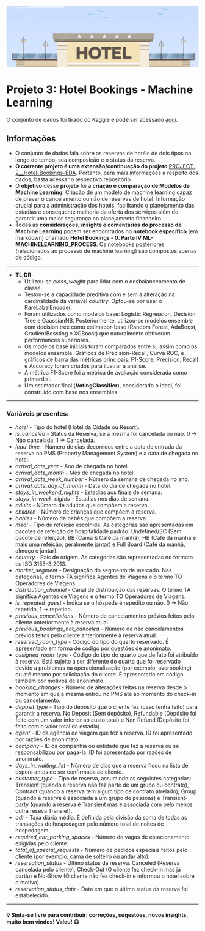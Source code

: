 ![](hotel.png)

# Projeto 3: Hotel Bookings - Machine Learning
  O conjunto de dados foi tirado do Kaggle e pode ser acessado [aqui](https://www.kaggle.com/datasets/jessemostipak/hotel-booking-demand). 
  
  ## Informações
- O conjunto de dados fala sobre as reservas de hotéis de dois tipos ao longo do tempo, sua composição e o status da reserva.
- **O corrente projeto é uma extensão/continuação do projeto** [PROJECT-2__Hotel-Bookings-EDA](https://github.com/raphaellaranjeiras/PROJECT-2__Hotel-Bookings-EDA). Portanto, para mais informações a respeito dos dados, basta acessar o respectivo repositório.
- O **objetivo** desse **projeto** foi a **criação e comparação de Modelos de Machine Learning**: Criação de um modelo de machine learning capaz de prever o cancelamento ou não de reservas de hotel. Informação crucial para a administração dos hotéis, facilitando o planejamento das estadias e consequente melhoria da oferta dos serviços além de garantir uma maior segurança no planejamento financeiro.
- Todas as **considerações, insights e comentários do processo de Machine Learning** podem ser encontrados no **notebook específico** (em markdown) chamado **Hotel Bookings - 0. Parte IV ML- MACHINELEARNING_PROCESS**. Os notebooks posteriores (relacionados ao processo de machine learning) são compostos apenas de código.
---
- **TL;DR**:
    - Utilizou-se *class_weight* para lidar com o desbalanceamento de classe.
    - Testou-se a capacidade preditiva com e sem a alteração na cardinalidade da variável *country*. Optou-se por usar o RareLabelEncoder. 
    - Foram utilizados como modelos base: Logistic Regression, Decision Tree e GaussianNB. Posteriormente, utilizou-se modelos ensemble com decision tree como estimador-base (Random Forest, AdaBoost, GradientBossting e XGBoost) que naturalmente obtiveram performances superiores. 
    - Os modelos base iniciais foram comparados entre si, assim como os modelos ensemble. Gráficos de Precision-Recall, Curva ROC, e gráficos de barra das métricas principais: F1-Score, Precision, Recall e Accuracy foram criados para ilustrar a análise.
    - A métrica F1-Score foi a métrica de avaliação considerada como primordial. 
    - Um estimador final (**VotingClassifier**), considerado o ideal, foi construído com base nos ensembles. 
---

### Variáveis presentes:

- *hotel* - Tipo do hotel (Hotel da Cidade ou Resort).
- *is_canceled* - Status da Reserva, se a mesma foi cancelada ou não. 0 -> Não cancelada, 1 -> Cancelada.
- *lead_time* - Número de dias decorridos entre a data de entrada da reserva no PMS (Property Management System) e a data de chegada no hotel.
- *arrival_date_year* - Ano de chegada no hotel.
- *arrival_date_month* - Mês de chegada no hotel.
- *arrival_date_week_number* - Número da semana de chegada no ano.
- *arrival_date_day_of_month* - Data do dia de chegada no hotel.
- *stays_in_weekend_nights* - Estadias aos finais de semana.
- *stays_in_week_nights* - Estadias nos dias de semana. 
- *adults* - Número de adultos que compõem a reserva. 
- *children* - Número de crianças que compõem a reserva. 
- *babies* - Número de bebês que compõem a reserva.
- *meal* - Tipo de refeição escolhida. As categorias são apresentadas em pacotes de refeição de hospitalidade padrão: Undefined/SC (Sem pacote de refeição), BB (Cama & Café da manhã), HB (Café da manhã e mais uma refeição, geralmente jantar) e Full Board (Café da manhã, almoço e jantar).
- *country* - País de origem. As categorias são representadas no formato da ISO 3155–3:2013.
- *market_segment* - Designação do segmento de mercado. Nas categorias, o termo TA significa Agentes de Viagens e o termo TO Operadores de Viagens. 
- *distribution_channel* - Canal de distribuição das reservas. O termo TA significa Agentes de Viagens e o termo TO Operadores de Viagens.
- *is_repeated_guest* - Indica se o hóspede é repedito ou não. 0 -> Não repetido, 1 -> repetido.
- *previous_cancellations* - Número de cancelamentos prévios feitos pelo cliente anteriormente à reserva atual. 
- *previous_bookings_not_canceled* - Número de não cancelamentos prévios feitos pelo cliente anteriormente à reserva atual. 
- *reserved_room_type* - Código do tipo do quarto reservado. É apresentado em forma de código por questões de anonimato. 
- *assigned_room_type* - Código do tipo do quarto que de fato foi atribuído à reserva. Está sujeito a ser diferente do quarto que foi reservado devido a problemas na operacionalização (por exemplo, overbooking) ou até mesmo por solicitação do cliente. É apresentado em código também por motivos de anonimato.   
- *booking_changes* - Número de alterações feitas na reserva desde o momento em que a mesma entrou no PMS até ao momento do check-in ou cancelamento.
- *deposit_type* - Tipo do depósito que o cliente fez (caso tenha feito) para garantir a reserva. No Deposit (Sem depósito), Refundable (Depósito foi feito com um valor inferior ao custo total) e Non Refund (Depósito foi feito com o valor total da estadia). 
- *agent* - ID da agência de viagem que fez a reserva. ID foi apresentado por razões de anonimato.
- *company* - ID da companhia ou entidade que fez a reserva ou se responsabilizou por paga-la. ID foi apresentado por razões de anonimato. 
- *days_in_waiting_list* - Número de dias que a reserva ficou na lista de espera antes de ser confirmada ao cliente.
- *customer_type* - Tipo de reserva, assumindo as seguintes categorias: Transient (quando a reserva não faz parte de um grupo ou contrato), Contract (quando a reserva tem algum tipo de contrato atrelado), Group (quando a reserva é associada a um grupo de pessoas) e Transient-party (quando a reserva é Transient mas é associada com pelo menos outra reseva Transiet).
- *adr* - Taxa diária média. É definida pela divisão da soma de todas as transações de hospedagem pelo número total de noites de hospedagem.
- *required_car_parking_spaces* - Número de vagas de estacionamento exigidas pelo cliente.
- *total_of_special_requests* - Número de pedidos especiais feitos pelo cliente (por exemplo, cama de solteiro ou andar alto).
- *reservation_status* - Último status da reserva. Canceled (Reserva cancelada pelo cliente), Check-Out (O cliente fez check-in mas já partiu) e No-Show (O cliente não fez check-in e informou o hotel sobre o motivo).
- *reservation_status_date* - Data em que o último status da reserva foi estabelecido.

---
#### 💡 Sinta-se livre para contribuir: correções, sugestões, novos insights, muito bem vindos! Valeu! :smiley:
